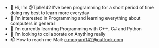 - 👋 Hi, I’m @Tjalle142 I've been programming for a short period of time doing my best to learn more everyday
- 👀 I’m interested in Programming and learning everything about computers in general
- 🌱 I’m currently learning Programming with C++, C# and Python
- 💞️ I’m looking to collaborate on Anything really
- 📫 How to reach me Mail: c.morgard142@outlook.com

<!---
Tjalle142/Tjalle142 is a ✨ special ✨ repository because its `README.md` (this file) appears on your GitHub profile.
You can click the Preview link to take a look at your changes.
--->
